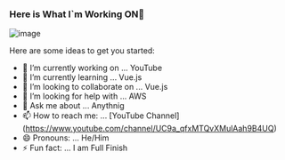 ### Here is What I`m Working ON👋

![image](https://user-images.githubusercontent.com/78370182/122985283-a7e88f00-d3a6-11eb-99c1-75eb5d987555.png)

Here are some ideas to get you started:

- 🔭 I’m currently working on ... YouTube
- 🌱 I’m currently learning ... Vue.js
- 👯 I’m looking to collaborate on ... Vue.js
- 🤔 I’m looking for help with ... AWS
- 💬 Ask me about ... Anythnig 
- 📫 How to reach me: ... [YouTube Channel] (https://www.youtube.com/channel/UC9a_qfxMTQvXMulAah9B4UQ)
- 😄 Pronouns: ... He/Him
- ⚡ Fun fact: ... I am Full Finish

